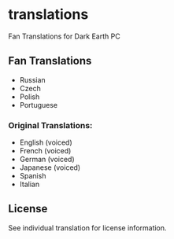 # translations

Fan Translations for Dark Earth PC

## Fan Translations

* Russian
* Czech
* Polish
* Portuguese

### Original Translations:
* English (voiced)
* French (voiced)
* German (voiced)
* Japanese (voiced)
* Spanish
* Italian

## License

See individual translation for license information.
